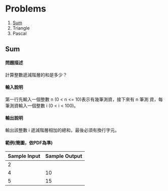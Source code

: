 # Problems

1. [Sum](#sum)
2. Triangle
3. Pascal

## Sum

#### 問題描述

計算整數遞減階層的和是多少？

#### 輸入說明

第一行先輸入一個整數 n (0 < n <= 10)表示有幾筆測資，接下來有 n 筆測
資，每筆測資輸入一個整數 i (0 < i < 100)。

#### 輸出說明

輸出該整數 i 遞減階層相加的總和，最後必須有換行字元。

#### 範例(簡圖，依PDF為準)

|Sample Input|Sample Output|
|:----|:----|
|2||
|4|10|
|5|15|
